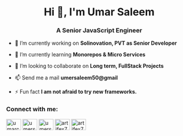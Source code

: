 <h1 align="center">Hi 👋, I'm Umar Saleem</h1>
<h3 align="center">A Senior JavaScript Engineer</h3>

- 🔭 I’m currently working on **Solinovation, PVT as Senior Developer**

- 🌱 I’m currently learning **Monorepos & Micro Services**

- 👯 I’m looking to collaborate on **Long term, FullStack Projects**

- 📫 Send me a mail **umersaleem50@gmail**

- ⚡ Fun fact **I am not afraid to try new frameworks.**

<h3 align="left">Connect with me:</h3>
<p align="left">
<a href="https://linkedin.com/in/umarcoder" target="blank"><img align="center" src="https://raw.githubusercontent.com/rahuldkjain/github-profile-readme-generator/master/src/images/icons/Social/linked-in-alt.svg" alt="umarcoder" height="30" width="40" /></a>
<a href="https://fb.com/umersaleem22" target="blank"><img align="center" src="https://raw.githubusercontent.com/rahuldkjain/github-profile-readme-generator/master/src/images/icons/Social/facebook.svg" alt="umersaleem22" height="30" width="40" /></a>
<a href="https://instagram.com/umersaleem22" target="blank"><img align="center" src="https://raw.githubusercontent.com/rahuldkjain/github-profile-readme-generator/master/src/images/icons/Social/instagram.svg" alt="umersaleem22" height="30" width="40" /></a>
<a href="https://dribbble.com/artifex70" target="blank"><img align="center" src="https://raw.githubusercontent.com/rahuldkjain/github-profile-readme-generator/master/src/images/icons/Social/dribbble.svg" alt="artifex70" height="30" width="40" /></a>
<a href="https://www.behance.net/artifex701" target="blank"><img align="center" src="https://raw.githubusercontent.com/rahuldkjain/github-profile-readme-generator/master/src/images/icons/Social/behance.svg" alt="artifex701" height="30" width="40" /></a>
</p>

